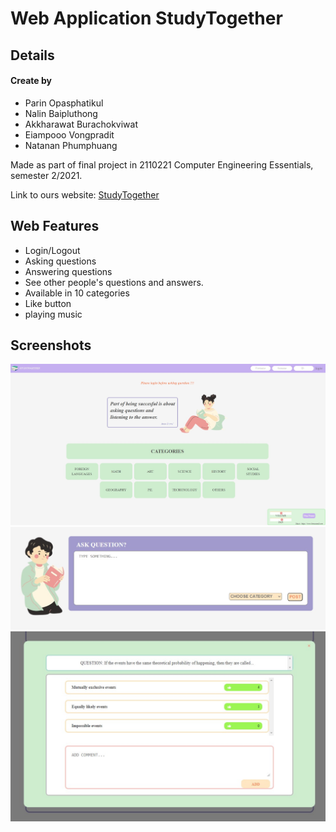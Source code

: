 # Web Application StudyTogether

## Details

#### Create by 
- Parin Opasphatikul 
- Nalin Baipluthong
- Akkharawat Burachokviwat
- Eiampooo Vongpradit
- Natanan Phumphuang

Made as part of final project in 2110221 Computer Engineering Essentials, semester 2/2021.

Link to ours website: [StudyTogether](https://testfirebase-b134a.web.app/)

## Web Features

- Login/Logout
- Asking questions
- Answering questions
- See other people's questions and answers.
- Available in 10 categories
- Like button
- playing music

## Screenshots

![alt_text](./screenshots/home.jpg)
![alt_text](./screenshots/asking-question.jpg)
![alt_text](./screenshots/popup-answers.jpg)

